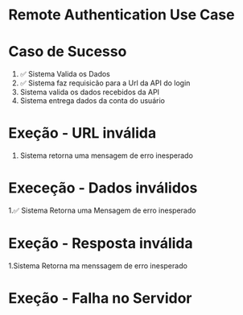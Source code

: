 # Remote Authentication Use Case

# Caso de Sucesso
1. ✅  Sistema Valida os Dados
2. ✅  Sistema faz requisicão para a Url da API do login
3. Sistema valida os dados recebidos da API
4. Sistema entrega dados da conta do usuário

# Exeção - URL inválida 
1. Sistema retorna uma mensagem de erro inesperado

# Execeção - Dados inválidos
1.✅ Sistema Retorna uma Mensagem de erro inesperado

# Exeção - Resposta inválida
1.Sistema Retorna ma menssagem de erro inesperado

# Exeção - Falha no Servidor